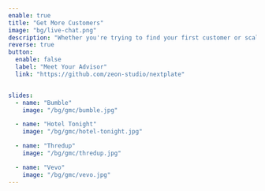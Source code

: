 ```yaml
---
enable: true
title: "Get More Customers"
image: "bg/live-chat.png"
description: "Whether you're trying to find your first customer or scale to millions, we can help you supercharge your acquisition efforts."
reverse: true
button:
  enable: false
  label: "Meet Your Advisor"
  link: "https://github.com/zeon-studio/nextplate"


slides:
  - name: "Bumble"
    image: "/bg/gmc/bumble.jpg"

  - name: "Hotel Tonight"
    image: "/bg/gmc/hotel-tonight.jpg"

  - name: "Thredup"
    image: "/bg/gmc/thredup.jpg"

  - name: "Vevo"
    image: "/bg/gmc/vevo.jpg"
---
```

